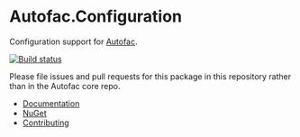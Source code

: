 # Autofac.Configuration

Configuration support for [Autofac](https://autofac.org).

[![Build status](https://ci.appveyor.com/api/projects/status/u6ujehy60pw4vyi2?svg=true)](https://ci.appveyor.com/project/Autofac/autofac-configuration)

Please file issues and pull requests for this package in this repository rather than in the Autofac core repo.

- [Documentation](https://autofac.readthedocs.io/en/latest/configuration/xml.html)
- [NuGet](https://www.nuget.org/packages/Autofac.Configuration)
- [Contributing](https://autofac.readthedocs.io/en/latest/contributors.html)
